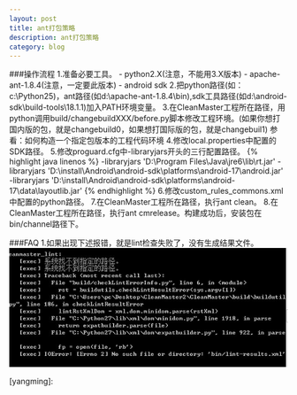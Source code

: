 ```yaml
---
layout: post
title: ant打包策略
description: ant打包策略
category: blog
---
```


###操作流程
1.准备必要工具。
	- ​python2.X(注意，不能用3.X版本)
	- apache-ant-1.8.4(注意，一定要此版本)
	- android sdk
2.把python路径(如：c:\Python25)，ant路径(如d:\apache-ant-1.8.4\bin\),sdk工具路径(如d:\android-sdk\build-tools\18.1.1)加入PATH环境变量。
3.在CleanMaster工程所在路径，用python调用build/changebuildXXX/before.py脚本修改工程环境。(如果你想打国内版的包，就是changebuild0，如果想打国际版的包，就是changebuil1) 参看：如何构造一个指定包版本的工程代码环境
4.修改local.properties中配置的SDK路径。
5.修改proguard.cfg中-libraryjars开头的三行配置路径。
{% highlight java linenos %}
-libraryjars 'D:\Program Files\Java\jre6\lib\rt.jar'
-libraryjars 'D:\install\Android\android-sdk\platforms\android-17\android.jar'
-libraryjars 'D:\install\Android\android-sdk\platforms\android-17\data\layoutlib.jar'
{% endhighlight %}
6.修改custom_rules_commons.xml中配置的python路径。
7.在CleanMaster工程所在路径，执行ant clean。
8.在CleanMaster工程所在路径，执行ant cmrelease。构建成功后，安装包在bin/channel路径下。

###FAQ
1.如果出现下述报错，就是lint检查失败了，没有生成结果文件。
![Alt text]( /images/android/android_ant.jpg "Optional title")


[yangming]:  
